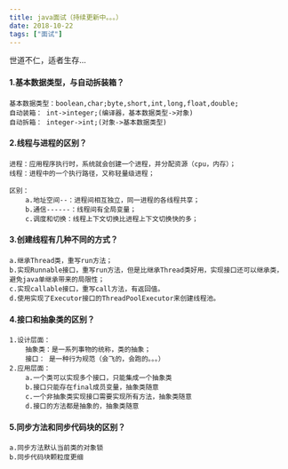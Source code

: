 ```yaml
---
title: java面试（持续更新中。。。）
date: 2018-10-22
tags: ["面试"]
---
```


世道不仁，适者生存...


<!--more-->


#### 1.基本数据类型，与自动拆装箱？
    基本数据类型：boolean,char;byte,short,int,long,float,double;
	自动装箱： int->integer;(编译器，基本数据类型->对象)
	自动拆箱： integer->int;(对象->基本数据类型)
#### 2.线程与进程的区别？
    进程：应用程序执行时，系统就会创建一个进程，并分配资源（cpu，内存）；
	线程：进程中的一个执行路径，又称轻量级进程；
	
	区别：
		a.地址空间--：进程间相互独立，同一进程的各线程共享；
		b.通信------：线程间有全局变量；
		c.调度和切换：线程上下文切换比进程上下文切换快的多；
#### 3.创建线程有几种不同的方式？
    a.继承Thread类，重写run方法；
	b.实现Runnable接口，重写run方法，但是比继承Thread类好用，实现接口还可以继承类，避免java单继承带来的局限性；
	c.实现callable接口，重写call方法，有返回值。
	d.使用实现了Executor接口的ThreadPoolExecutor来创建线程池。
#### 4.接口和抽象类的区别？
	1.设计层面：
		抽象类：是一系列事物的统称，类的抽象；
		接口： 是一种行为规范（会飞的，会跑的。。。）
	2.应用层面：
		a.一个类可以实现多个接口，只能集成一个抽象类
		b.接口只能存在final成员变量，抽象类随意
		c.一个非抽象类实现接口需要实现所有方法，抽象类随意
		d.接口的方法都是抽象的，抽象类随意
#### 5.同步方法和同步代码块的区别？
	a.同步方法默认当前类的对象锁
	b.同步代码块颗粒度更细
		